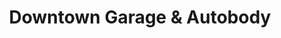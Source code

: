 ---
title: "Downtown Garage & Autobody"
url: /fredericksburg/downtown-garage-and-autobody/
shop: car repair
---